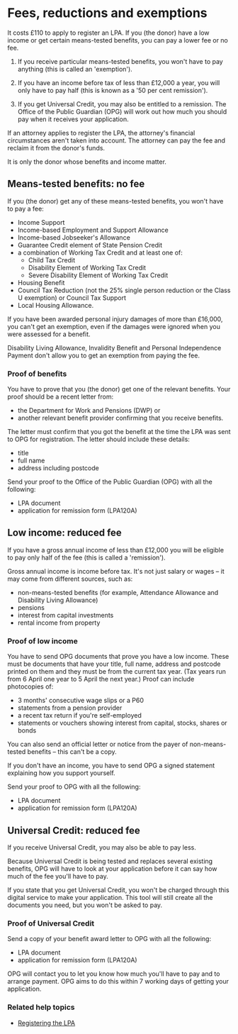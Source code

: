 # Fees, reductions and exemptions

It costs £110 to apply to register an LPA. If you (the donor) have a low income or get certain means-tested benefits, you can pay a lower fee or no fee.

1. If you receive particular means-tested benefits, you won't have to pay anything (this is called an 'exemption').

2. If you have an income before tax of less than £12,000 a year, you will only have to pay half (this is known as a '50 per cent remission').

3. If you get Universal Credit, you may also be entitled to a remission. The Office of the Public Guardian (OPG) will work out how much you should pay when it receives your application.

If an attorney applies to register the LPA, the attorney's financial circumstances aren't taken into account. The attorney can pay the fee and reclaim it from the donor's funds.

It is only the donor whose benefits and income matter.

## Means-tested benefits: no fee

If you (the donor) get any of these means-tested benefits, you won't have to pay a fee:

* Income Support
* Income-based Employment and Support Allowance
* Income-based Jobseeker's Allowance
* Guarantee Credit element of State Pension Credit
* a combination of Working Tax Credit and at least one of:
	* Child Tax Credit
	* Disability Element of Working Tax Credit
	* Severe Disability Element of Working Tax Credit
* Housing Benefit
* Council Tax Reduction (not the 25% single person reduction or the Class U exemption) or Council Tax Support
* Local Housing Allowance.

If you have been awarded personal injury damages of more than £16,000, you can't get an exemption, even if the damages were ignored when you were assessed for a benefit.

Disability Living Allowance, Invalidity Benefit and Personal Independence Payment don't allow you to get an exemption from paying the fee.

### Proof of benefits

You have to prove that you (the donor) get one of the relevant benefits. Your proof should be a recent letter from:

* the Department for Work and Pensions (DWP)
or
* another relevant benefit provider confirming that you receive benefits.

The letter must confirm that you got the benefit at the time the LPA was sent to OPG for registration. The letter should include these details:

* title
* full name
* address including postcode

Send your proof to the Office of the Public Guardian (OPG) with all the following:

* LPA document
* application for remission form (LPA120A)

## Low income: reduced fee

If you have a gross annual income of less than £12,000 you will be eligible to pay only half of the fee (this is called a 'remission').

Gross annual income is income before tax. It's not just salary or wages – it may come from different sources, such as:

* non-means-tested benefits (for example, Attendance Allowance and Disability Living Allowance)
* pensions
* interest from capital investments
* rental income from property

### Proof of low income

You have to send OPG documents that prove you have a low income. These must be documents that have your title, full name, address and postcode printed on them and they must be from the current tax year. (Tax years run from 6 April one year to 5 April the next year.) Proof can include photocopies of:

* 3 months' consecutive wage slips or a P60
* statements from a pension provider
* a recent tax return if you're self-employed
* statements or vouchers showing interest from capital, stocks, shares or bonds

You can also send an official letter or notice from the payer of non-means-tested benefits – this can't be a copy.

If you don't have an income, you have to send OPG a signed statement explaining how you support yourself.

Send your proof to OPG with all the following:

* LPA document
* application for remission form (LPA120A)

## Universal Credit: reduced fee

If you receive Universal Credit, you may also be able to pay less.

Because Universal Credit is being tested and replaces several existing benefits, OPG will have to look at your application before it can say how much of the fee you'll have to pay.

If you state that you get Universal Credit, you won't be charged through this digital service to make your application. This tool will still create all the documents you need, but you won't be asked to pay.

### Proof of Universal Credit

Send a copy of your benefit award letter to OPG with all the following:

* LPA document
* application for remission form (LPA120A)

OPG will contact you to let you know how much you'll have to pay and to arrange payment. OPG aims to do this within 7 working days of getting your application.


### Related help topics
* [Registering the LPA](/help/#topic-registering-the-lpa)

